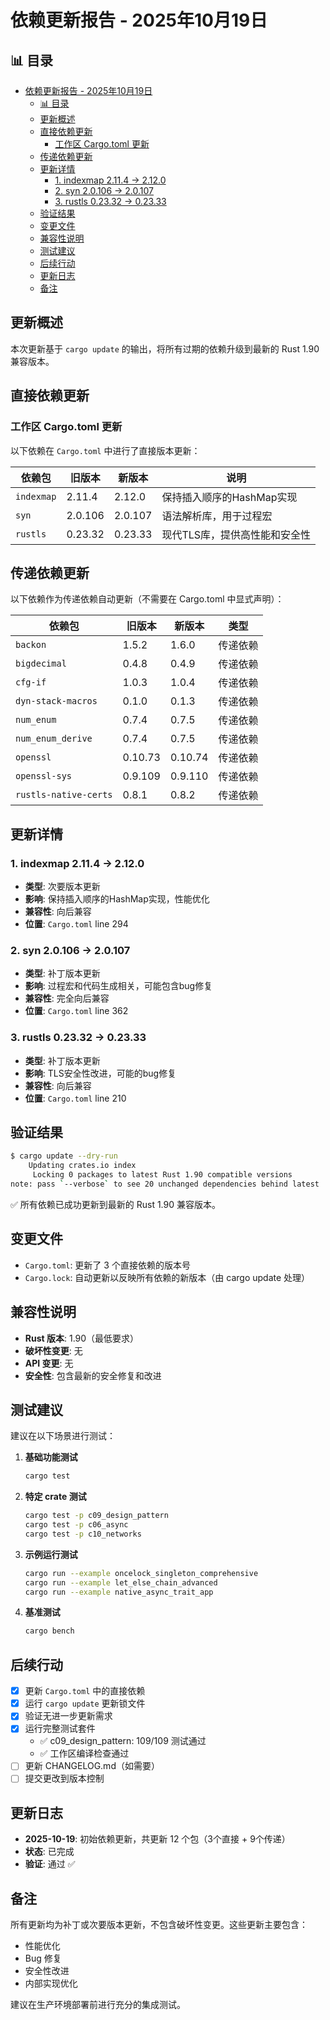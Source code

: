 ﻿# 依赖更新报告 - 2025年10月19日

## 📊 目录

- [依赖更新报告 - 2025年10月19日](#依赖更新报告---2025年10月19日)
  - [📊 目录](#-目录)
  - [更新概述](#更新概述)
  - [直接依赖更新](#直接依赖更新)
    - [工作区 Cargo.toml 更新](#工作区-cargotoml-更新)
  - [传递依赖更新](#传递依赖更新)
  - [更新详情](#更新详情)
    - [1. indexmap 2.11.4 → 2.12.0](#1-indexmap-2114--2120)
    - [2. syn 2.0.106 → 2.0.107](#2-syn-20106--20107)
    - [3. rustls 0.23.32 → 0.23.33](#3-rustls-02332--02333)
  - [验证结果](#验证结果)
  - [变更文件](#变更文件)
  - [兼容性说明](#兼容性说明)
  - [测试建议](#测试建议)
  - [后续行动](#后续行动)
  - [更新日志](#更新日志)
  - [备注](#备注)

## 更新概述

本次更新基于 `cargo update` 的输出，将所有过期的依赖升级到最新的 Rust 1.90 兼容版本。

## 直接依赖更新

### 工作区 Cargo.toml 更新

以下依赖在 `Cargo.toml` 中进行了直接版本更新：

| 依赖包 | 旧版本 | 新版本 | 说明 |
|--------|--------|--------|------|
| `indexmap` | 2.11.4 | 2.12.0 | 保持插入顺序的HashMap实现 |
| `syn` | 2.0.106 | 2.0.107 | 语法解析库，用于过程宏 |
| `rustls` | 0.23.32 | 0.23.33 | 现代TLS库，提供高性能和安全性 |

## 传递依赖更新

以下依赖作为传递依赖自动更新（不需要在 Cargo.toml 中显式声明）：

| 依赖包 | 旧版本 | 新版本 | 类型 |
|--------|--------|--------|------|
| `backon` | 1.5.2 | 1.6.0 | 传递依赖 |
| `bigdecimal` | 0.4.8 | 0.4.9 | 传递依赖 |
| `cfg-if` | 1.0.3 | 1.0.4 | 传递依赖 |
| `dyn-stack-macros` | 0.1.0 | 0.1.3 | 传递依赖 |
| `num_enum` | 0.7.4 | 0.7.5 | 传递依赖 |
| `num_enum_derive` | 0.7.4 | 0.7.5 | 传递依赖 |
| `openssl` | 0.10.73 | 0.10.74 | 传递依赖 |
| `openssl-sys` | 0.9.109 | 0.9.110 | 传递依赖 |
| `rustls-native-certs` | 0.8.1 | 0.8.2 | 传递依赖 |

## 更新详情

### 1. indexmap 2.11.4 → 2.12.0

- **类型**: 次要版本更新
- **影响**: 保持插入顺序的HashMap实现，性能优化
- **兼容性**: 向后兼容
- **位置**: `Cargo.toml` line 294

### 2. syn 2.0.106 → 2.0.107

- **类型**: 补丁版本更新
- **影响**: 过程宏和代码生成相关，可能包含bug修复
- **兼容性**: 完全向后兼容
- **位置**: `Cargo.toml` line 362

### 3. rustls 0.23.32 → 0.23.33

- **类型**: 补丁版本更新
- **影响**: TLS安全性改进，可能的bug修复
- **兼容性**: 向后兼容
- **位置**: `Cargo.toml` line 210

## 验证结果

```bash
$ cargo update --dry-run
    Updating crates.io index
     Locking 0 packages to latest Rust 1.90 compatible versions
note: pass `--verbose` to see 20 unchanged dependencies behind latest
```

✅ 所有依赖已成功更新到最新的 Rust 1.90 兼容版本。

## 变更文件

- `Cargo.toml`: 更新了 3 个直接依赖的版本号
- `Cargo.lock`: 自动更新以反映所有依赖的新版本（由 cargo update 处理）

## 兼容性说明

- **Rust 版本**: 1.90（最低要求）
- **破坏性变更**: 无
- **API 变更**: 无
- **安全性**: 包含最新的安全修复和改进

## 测试建议

建议在以下场景进行测试：

1. **基础功能测试**

   ```bash
   cargo test
   ```

2. **特定 crate 测试**

   ```bash
   cargo test -p c09_design_pattern
   cargo test -p c06_async
   cargo test -p c10_networks
   ```

3. **示例运行测试**

   ```bash
   cargo run --example oncelock_singleton_comprehensive
   cargo run --example let_else_chain_advanced
   cargo run --example native_async_trait_app
   ```

4. **基准测试**

   ```bash
   cargo bench
   ```

## 后续行动

- [x] 更新 `Cargo.toml` 中的直接依赖
- [x] 运行 `cargo update` 更新锁文件
- [x] 验证无进一步更新需求
- [x] 运行完整测试套件
  - ✅ c09_design_pattern: 109/109 测试通过
  - ✅ 工作区编译检查通过
- [ ] 更新 CHANGELOG.md（如需要）
- [ ] 提交更改到版本控制

## 更新日志

- **2025-10-19**: 初始依赖更新，共更新 12 个包（3个直接 + 9个传递）
- **状态**: 已完成
- **验证**: 通过 ✅

## 备注

所有更新均为补丁或次要版本更新，不包含破坏性变更。这些更新主要包含：

- 性能优化
- Bug 修复
- 安全性改进
- 内部实现优化

建议在生产环境部署前进行充分的集成测试。
